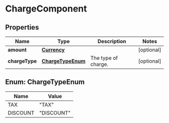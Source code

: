 # ChargeComponent

## Properties
Name | Type | Description | Notes
------------ | ------------- | ------------- | -------------
**amount** | [**Currency**](Currency.md) |  |  [optional]
**chargeType** | [**ChargeTypeEnum**](#ChargeTypeEnum) | The type of charge. |  [optional]

<a name="ChargeTypeEnum"></a>
## Enum: ChargeTypeEnum
Name | Value
---- | -----
TAX | &quot;TAX&quot;
DISCOUNT | &quot;DISCOUNT&quot;
